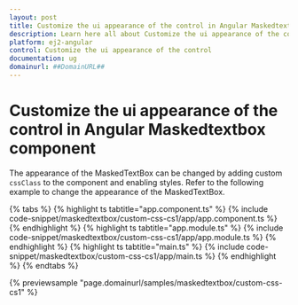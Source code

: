 ```yaml
---
layout: post
title: Customize the ui appearance of the control in Angular Maskedtextbox component | Syncfusion
description: Learn here all about Customize the ui appearance of the control in Syncfusion Angular Maskedtextbox component of Syncfusion Essential JS 2 and more.
platform: ej2-angular
control: Customize the ui appearance of the control 
documentation: ug
domainurl: ##DomainURL##
---
```


# Customize the ui appearance of the control in Angular Maskedtextbox component

The appearance of the MaskedTextBox can be changed by adding custom `cssClass` to the component and enabling styles.
Refer to the following example to change the appearance of the MaskedTextBox.

{% tabs %}
{% highlight ts tabtitle="app.component.ts" %}
{% include code-snippet/maskedtextbox/custom-css-cs1/app/app.component.ts %}
{% endhighlight %}
{% highlight ts tabtitle="app.module.ts" %}
{% include code-snippet/maskedtextbox/custom-css-cs1/app/app.module.ts %}
{% endhighlight %}
{% highlight ts tabtitle="main.ts" %}
{% include code-snippet/maskedtextbox/custom-css-cs1/app/main.ts %}
{% endhighlight %}
{% endtabs %}
  
{% previewsample "page.domainurl/samples/maskedtextbox/custom-css-cs1" %}